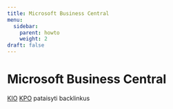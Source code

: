```yaml
---
title: Microsoft Business Central
menu:
  sidebar:
    parent: howto
    weight: 2
draft: false
---
```

# Microsoft Business Central

[KIO](microsoft-business-central/kio/kio/)
[KPO](kpo.md)
pataisyti backlinkus